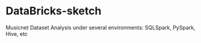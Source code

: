 # DataBricks-sketch
Musicnet Dataset Analysis under several environments: SQLSpark, PySpark, Hive, etc
